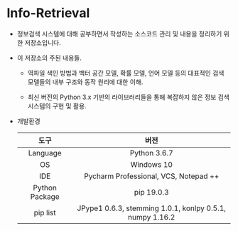 Info-Retrieval
===
* 정보검색 시스템에 대해 공부하면서 작성하는 소스코드 관리 및 내용을 정리하기 위한 저장소입니다.

* 이 저장소의 주된 내용들.

    * 역파일 색인 방법과 백터 공간 모델, 확률 모델, 언어 모델 등의 대표적인 검색 모델들의 내부 구조와 동작 원리에 대한 이해.

    * 최신 버전의 Python 3.x 기반의 라이브러리들을 통해 복잡하지 않은 정보 검색 시스템의 구현 및 활용.

* 개발환경

    |도구|버전|
    |:---:|:---:|
    | Language |Python 3.6.7 |
    | OS |Windows 10|
    |IDE |Pycharm Professional, VCS, Notepad ++|
    |Python Package|pip 19.0.3|
    |pip list|JPype1 0.6.3, stemming 1.0.1, konlpy 0.5.1, numpy 1.16.2|
    
